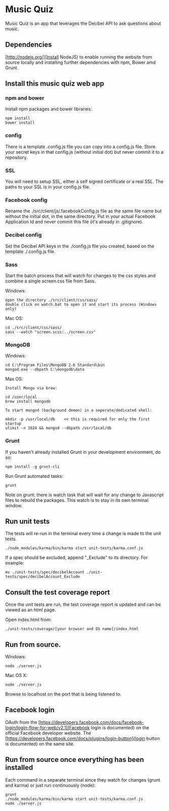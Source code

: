 # Music Quiz
Music Quiz is an app that leverages the Decibel API to ask questions about music.

## Dependencies

[http://nodejs.org/](Install NodeJS) to enable running the website from source locally and installing further dependencies with npm, Bower amd Grunt.

## Install this music quiz web app

### npm and bower

Install npm packages and bower libraries:

```
npm install
bower install
```

### config

There is a template .config.js file you can copy into a config.js file.
Store your secret keys in that config.js (without initial dot) but never commit it to a repository.


### SSL

You will need to setup SSL, either a self signed certificate or a real SSL.
The paths to your SSL is in your config.js file.


### Facebook config

Rename the ./src/client/js/.facebookConfig.js file as the same file name but without the initial dot, in the same directory.
Put in your actual Facebook Application Id and never commit this file (it's already in .gitignore).


### Decibel config

Set the Decibel API keys in the ./config.js file you created, based on the template ./.config.js file.


### Sass

Start the batch process that will watch for changes to the css styles and combine a single screen.css file from Sass.

Windows:

```
open the directory ./src/client/css/sass/
double click on watch.bat to open it and start its process (Windows only)
```

Mac OS:

```
cd ./src/client/css/sass/
sass --watch "screen.scss:../screen.css"
```

### MongoDB

Windows:

```
cd C:\Program Files\MongoDB 2.6 Standard\bin
mongod.exe --dbpath C:\mongodb\data
```

Max OS:

```
Install Mongo via brew:

cd /user/local
brew install mongodb

To start mongod (background demon) in a seperate/dedicated shell:

mkdir -p /usr/local/db    << this is required for only the first startup
ulimit -n 1024 && mongod --dbpath /usr/local/db
```


### Grunt

If you haven't already installed Grunt in your development environment, do so:

```
npm install -g grunt-cli
```

Run Grunt automated tasks:

```
grunt
```

Note on grunt: there is watch task that will wait for any change to Javascript files to rebuild the packages. This watch is to stay in its own terminal window.

## Run unit tests

The tests will re-run in the terminal every time a change is made to the unit tests.

```
./node_modules/karma/bin/karma start unit-tests/karma.conf.js
```

If a spec should be excluded, append "_Exclude" to its directory. For example:

```
mv ./unit-tests/spec/decibelAccount ./unit-tests/spec/decibelAccount_Exclude
```

## Consult the test coverage report

Once the unit tests are run, the test coverage report is updated and can be viewed as an html page.

Open index.html from:

```
./unit-tests/coverage/[your browser and OS name]/index.html
```

## Run from source.

Windows:

```
node ./server.js
```

Mac OS X:

```
node ./server.js
```

Browse to localhost on the port that is being listened to.


## Facebook login

OAuth from the [https://developers.facebook.com/docs/facebook-login/login-flow-for-web/v2.1](Facebook login is documented) on the official Facebook developer website. The [https://developers.facebook.com/docs/plugins/login-button](login button is documented) on the same site.


## Run from source once everything has been installed

Each command in a separate terminal since they watch for changes (grunt and karma) or just run continuously (node):

```
grunt
./node_modules/karma/bin/karma start unit-tests/karma.conf.js
node ./server.js
```
